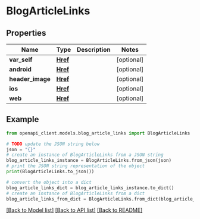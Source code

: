 # BlogArticleLinks


## Properties

Name | Type | Description | Notes
------------ | ------------- | ------------- | -------------
**var_self** | [**Href**](Href.md) |  | [optional] 
**android** | [**Href**](Href.md) |  | [optional] 
**header_image** | [**Href**](Href.md) |  | [optional] 
**ios** | [**Href**](Href.md) |  | [optional] 
**web** | [**Href**](Href.md) |  | [optional] 

## Example

```python
from openapi_client.models.blog_article_links import BlogArticleLinks

# TODO update the JSON string below
json = "{}"
# create an instance of BlogArticleLinks from a JSON string
blog_article_links_instance = BlogArticleLinks.from_json(json)
# print the JSON string representation of the object
print(BlogArticleLinks.to_json())

# convert the object into a dict
blog_article_links_dict = blog_article_links_instance.to_dict()
# create an instance of BlogArticleLinks from a dict
blog_article_links_from_dict = BlogArticleLinks.from_dict(blog_article_links_dict)
```
[[Back to Model list]](../README.md#documentation-for-models) [[Back to API list]](../README.md#documentation-for-api-endpoints) [[Back to README]](../README.md)


